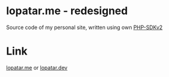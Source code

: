 # lopatar.me - **redesigned**

Source code of my personal site, written using own [PHP-SDKv2](https://github.com/lopatar/PHP-SDKv2)

# Link
[lopatar.me](https://lopatar.me) or [lopatar.dev](https://lopatar.dev)
